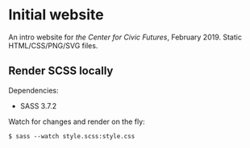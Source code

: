 # Initial website

An intro website for _the Center for Civic Futures_, February 2019. 
Static HTML/CSS/PNG/SVG files. 

## Render SCSS locally

Dependencies:
* SASS 3.7.2

Watch for changes and render on the fly: 
```
$ sass --watch style.scss:style.css
```
